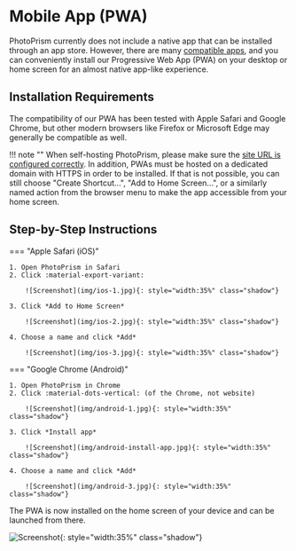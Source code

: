 # Mobile App (PWA)

PhotoPrism currently does not include a native app that can be installed through an app store. However, there are many [compatible apps](https://www.photoprism.app/partners), and you can conveniently install our Progressive Web App (PWA) on your desktop or home screen for an almost native app-like experience.

## Installation Requirements

The compatibility of our PWA has been tested with Apple Safari and Google Chrome, but other modern browsers like Firefox or Microsoft Edge may generally be compatible as well.

!!! note ""
    When self-hosting PhotoPrism, please make sure the [site URL is configured correctly](../getting-started/config-options.md#site-information). In addition, PWAs must be hosted on a dedicated domain with HTTPS in order to be installed. If that is not possible, you can still choose "Create Shortcut...", "Add to Home Screen...", or a similarly named action from the browser menu to make the app accessible from your home screen.

## Step-by-Step Instructions

=== "Apple Safari (iOS)"

    1. Open PhotoPrism in Safari
    2. Click :material-export-variant:

        ![Screenshot](img/ios-1.jpg){: style="width:35%" class="shadow"}

    3. Click *Add to Home Screen*

        ![Screenshot](img/ios-2.jpg){: style="width:35%" class="shadow"}

    4. Choose a name and click *Add*

        ![Screenshot](img/ios-3.jpg){: style="width:35%" class="shadow"}

=== "Google Chrome (Android)"

    1. Open PhotoPrism in Chrome
    2. Click :material-dots-vertical: (of the Chrome, not website)

        ![Screenshot](img/android-1.jpg){: style="width:35%" class="shadow"} 

    3. Click *Install app*

        ![Screenshot](img/android-install-app.jpg){: style="width:35%" class="shadow"}

    4. Choose a name and click *Add*

        ![Screenshot](img/android-3.jpg){: style="width:35%" class="shadow"}

The PWA is now installed on the home screen of your device and can be launched from there.

![Screenshot](img/ios-4.jpg){: style="width:35%" class="shadow"}
